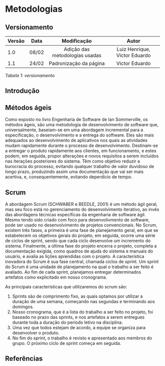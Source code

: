 # Metodologias
## Versionamento

| Versão | Data | Modificação | Autor |
|-|-|:-:|:-:|
| 1.0 | 08/02 | Adição das metodologias usadas | Luiz Henrique, Victor Eduardo |
| 1.1 | 24/02 | Padronização da página | Victor Eduardo |

*Tabela 1: versionamento*

## Introdução
<!-- Adicionar Introdução -->

## Métodos ágeis

Como exposto no livro Engenharia de Software de Ian Sommerville, os métodos ágeis, são uma metodologia de desenvolvimento de software que, universalmente, baseiam-se em uma abordagem incremental para a especificação, o desenvolvimento e a entrega do software. Eles são mais adequados ao desenvolvimento de aplicativos nos quais as atividades mudam rapidamente durante o processo de desenvolvimento. Destinam-se a entregar o produto rapidamente aos clientes, em funcionamento, e estes podem, em seguida, propor alterações e novos requisitos a serem incluídos nas iterações posteriores do sistema. Têm como objetivo reduzir a burocracia do processo, evitando qualquer trabalho de valor duvidoso de longo prazo, produzindo assim uma documentação que vai ser mais acertiva, e, consequentemente, evitando deperdício de tempo.

## Scrum

A abordagem Scrum (SCHWABER e BEEDLE, 2001) é um método ágil geral, mas seu foco está no gerenciamento do desenvolvimento iterativo, ao invés das abordagens técnicas específicas da engenharia de software ágil. Mesmo tendo sido criado com foco para desenvolivmento de software, pode ser usado no desenvolvimento de projetos convencionais. 
No Scrum, existem três fases, a primeira é uma fase de planejamento geral, em que se estabelecem os objetivos gerais do projeto, em seguida, ocorre uma série de ciclos de sprint, sendo que cada ciclo desenvolve um incremento do sistema. Finalmente, a última fase do projeto encerra o projeto, completa a documentação exigida, como quadros de ajuda do sistema e manuais do usuário, e avalia as lições aprendidas com o projeto. A característica inovadora do Scrum é sua fase central, chamada ciclos de sprint. Um sprint do Scrum é uma unidade de planejamento na qual o trabalho a ser feito é avaliado. Ao fim de cada sprint, planejamos entregar determinados artefatos como explicitado em nosso cronograma.

As principais características que utilizaremos do scrum são:
1. Sprints são de comprimento fixo, as quais optamos por utilizar a duração de uma semana, começando nas segundas e terminando aos domingos.
2. Nosso cronograma, que é a lista do trabalho a ser feito no projeto, foi baseado no prazo das sprints, e nos artefatos a serem entregues durante toda a duração do período letivo na disciplina.
3. Uma vez que todos estejam de acordo, a equipe se organiza para desenvolver o produto. 
4. No fim do sprint, o trabalho é revisto e apresentado aos membros do grupo. O próximo ciclo de sprint começa em seguida.

## Referências
<!-- Adicionar Referências -->
<!-- - <p></p> -->
